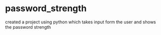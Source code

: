 # password_strength
created a project using python which takes input form the user and shows the password strength
